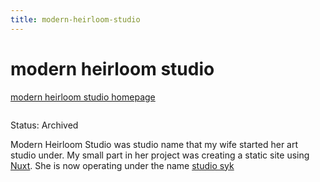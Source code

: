 ```yaml
---
title: modern-heirloom-studio
---
```


# modern heirloom studio

[modern heirloom studio homepage](/media/modern-heirloom-studio.png)

```scala mdoc:percentages:modern-heirloom-studio
```

Status: Archived

Modern Heirloom Studio was studio name that my wife started her art studio
under. My small part in her project was creating a static site using
[Nuxt](https://nuxtjs.org). She is now operating under the name
[studio syk](/wiki/studio-syk)

```scala mdoc:tags:modern-heirloom-studio
```
